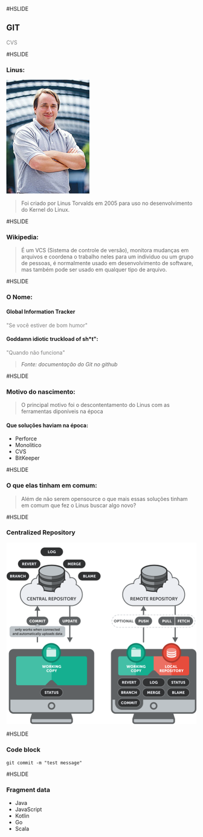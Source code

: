 #HSLIDE

## GIT

<span style="color:gray">CVS</span>

#HSLIDE

### Linus:
![Linus](assets/LinusTorvalds.jpeg)
>Foi criado por Linus Torvalds em 2005 para uso no desenvolvimento do Kernel do Linux.

#HSLIDE
### Wikipedia:
>É um VCS (Sistema de controle de versão), monitora mudanças em arquivos e coordena o trabalho neles para um individuo ou um grupo de pessoas, é normalmente usado em desenvolvimento de software, mas também pode ser usado em qualquer tipo de arquivo.

#HSLIDE
### O Nome:

#### Global Information Tracker
<span style="color:gray">"Se você estiver de bom humor"</span>


#### Goddamn idiotic truckload of sh*t":
<span style="color:gray">"Quando não funciona"</span>

>_Fonte: documentação do Git no github_

#HSLIDE

### Motivo do nascimento:

>O principal motivo foi o descontentamento do Linus com as ferramentas diponíveis na época

#### Que soluções haviam na época:
- Perforce
- Monolitico
- CVS
- BitKeeper      

#HSLIDE

### O que elas tinham em comum:
> Além de não serem opensource o que mais essas soluções tinham em comum que fez o Linus buscar algo novo?

#HSLIDE

### Centralized Repository
<img src="assets/centralized-vs-distributed.png" style="max-height: 100%;"/>

#HSLIDE

### Code block
```
git commit -m "test message"
```
#HSLIDE

### Fragment data
- Java
- JavaScript <!-- .element: class="fragment" -->
- Kotlin     <!-- .element: class="fragment" -->
- Go         <!-- .element: class="fragment" -->
- Scala      <!-- .element: class="fragment" -->
